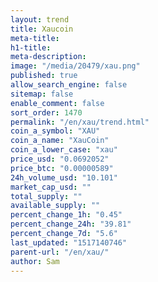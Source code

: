 ```yaml
---
layout: trend
title: Xaucoin
meta-title: 
h1-title: 
meta-description: 
image: "/media/20479/xau.png"
published: true
allow_search_engine: false
sitemap: false
enable_comment: false
sort_order: 1470
permalink: "/en/xau/trend.html"
coin_a_symbol: "XAU"
coin_a_name: "XauCoin"
coin_a_lower_case: "xau"
price_usd: "0.0692052"
price_btc: "0.00000589"
24h_volume_usd: "10.101"
market_cap_usd: ""
total_supply: ""
available_supply: ""
percent_change_1h: "0.45"
percent_change_24h: "39.81"
percent_change_7d: "5.6"
last_updated: "1517140746"
parent-url: "/en/xau/"
author: Sam
---
```


